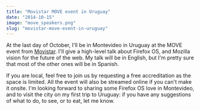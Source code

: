 ```yaml
---
title: "Movistar MOVE event in Uruguay"
date: "2014-10-15"
image: "move_speakers.png"
slug: "movistar-move-event-in-uruguay"
---
```


At the last day of October, I'll be in Montevideo in Uruguay at the MOVE event from [Movistar](https://www.movistar.com.uy). I'll give a high-level talk about Firefox OS, and Mozilla vision for the future of the web. My talk will be in English, but I'm pretty sure that most of the other ones will be in Spanish.

If you are local, feel free to join us by requesting a free accreditation as the space is limited. All the event will also be streamed online if you can't make it onsite. I'm looking forward to sharing some Firefox OS love in Montevideo, and to visit the city on my first trip to Uruguay: if you have any suggestions of what to do, to see, or to eat, let me know.
